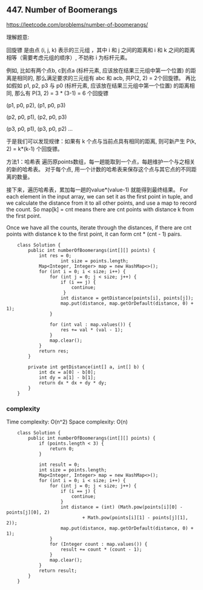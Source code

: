 
## 447. Number of Boomerangs
https://leetcode.com/problems/number-of-boomerangs/

理解题意:

回旋镖 是由点 (i, j, k) 表示的三元组 ，其中 i 和 j 之间的距离和 i 和 k 之间的距离相等（需要考虑元组的顺序）, 不妨称 i 为标杆元素。

例如, 比如有两个点b, c到点a (标杆元素, 应该放在结果三元组中第一个位置) 的距离是相同的, 那么满足要求的三元组有 abc 和 acb, 共P(2, 2) = 2个回旋镖。
再比如假如 p1, p2, p3 与 p0 (标杆元素, 应该放在结果三元组中第一个位置) 的距离相同, 那么有 P(3, 2) = 3 * (3-1) = 6 个回旋镖

(p1, p0, p2), (p1, p0, p3)

(p2, p0, p1), (p2, p0, p3)

(p3, p0, p1), (p3, p0, p2)
...

于是我们可以发现规律：如果有 k 个点与当前点具有相同的距离, 则可新产生 P(k, 2) = k*(k-1) 个回旋镖。


方法1：哈希表
遍历原points数组，每一趟能取到一个点，每趟维护一个与之相关的新的哈希表。
对于每个点, 用一个计数的哈希表来保存这个点与其它点的不同距离的数量。

接下来，遍历哈希表，累加每一趟的value*(value-1) 就能得到最终结果。
For each element in the input array, we can set it as the first point in tuple, and we calculate the distance from it to all other points, and use a map to record the count. So map[k] = cnt means there are cnt points with distance k from the first point.

Once we have all the counts, iterate through the distances, if there are cnt points with distance k to the first point, it can form cnt * (cnt - 1) pairs.


```
	class Solution {
		public int numberOfBoomerangs(int[][] points) {
			int res = 0;
            		int size = points.length;
			Map<Integer, Integer> map = new HashMap<>();
			for (int i = 0; i < size; i++) {
				for (int j = 0; j < size; j++) {
					if (i == j) {
						continue;
					 }
					int distance = getDistance(points[i], points[j]);
					map.put(distance, map.getOrDefault(distance, 0) + 1);
				}

				for (int val : map.values()) {
					res += val * (val - 1);
				}
				map.clear();
			}
			return res;
		}

		private int getDistance(int[] a, int[] b) {
			int dx = a[0] - b[0];
			int dy = a[1] - b[1];
			return dx * dx + dy * dy;
		}
	}
```
### complexity
Time complexity: O(n^2)
Space complexity: O(n)
    
    
```
	class Solution {
		public int numberOfBoomerangs(int[][] points) {
			if (points.length < 3) {
				return 0;
			}
            
			int result = 0;
            int size = points.length;
			Map<Integer, Integer> map = new HashMap<>();
			for (int i = 0; i < size; i++) {
				for (int j = 0; j < size; j++) {
					if (i == j) {
						continue;
					}
					int distance = (int) (Math.pow(points[i][0] - points[j][0], 2)
							+ Math.pow(points[i][1] - points[j][1], 2));
					map.put(distance, map.getOrDefault(distance, 0) + 1);
				}
				for (Integer count : map.values()) {
					result += count * (count - 1);
				}
				map.clear();
			}
			return result;
		}
	}
```
